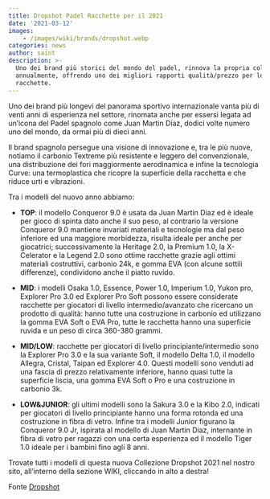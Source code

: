 ```yaml
---
title: Dropshot Padel Racchette per il 2021
date: '2021-03-12'
images:
    - /images/wiki/brands/dropshot.webp
categories: news
author: saint
description: >-
  Uno dei brand più storici del mondo del padel, rinnova la propria collezione
  annualmente, offrendo uno dei migliori rapporti qualità/prezzo per le proprie
  racchette.
---
```

Uno dei brand più longevi del panorama sportivo internazionale vanta più di venti anni di esperienza nel settore, rinomata anche per essersi legata ad un’icona del Padel spagnolo come Juan Martin Diaz, dodici volte numero uno del mondo, da ormai più di dieci anni. 

Il brand spagnolo persegue una visione di innovazione e, tra le più nuove, notiamo il carbonio Textreme più resistente e leggero del convenzionale, una distribuzione dei fori maggiormente aerodinamica e infine la tecnologia Curve: una termoplastica che ricopre la superficie della racchetta e che riduce urti e vibrazioni.

Tra i modelli del nuovo anno abbiamo: 

- **TOP**: il modello Conqueror 9.0 è usata da Juan Martin Diaz ed è ideale per gioco di spinta dato anche il suo peso, al contrario la versione Conqueror 9.0 mantiene invariati materiali e tecnologie ma dal peso inferiore ed una maggiore morbidezza, risulta ideale per anche per giocatrici; successivamente la Heritage 2.0, la Premium 1.0, la X-Celerator e la Legend 2.0 sono ottime racchette grazie agli ottimi materiali costruttivi, carbonio 24k, e gomma EVA (con alcune sottili differenze), condividono anche il piatto ruvido.

- **MID**: i modelli Osaka 1.0, Essence, Power 1.0, Imperium 1.0, Yukon pro, Explorer Pro 3.0 ed Explorer Pro Soft possono essere considerate racchette per giocatori di livello intermedio/avanzato che ricercano un prodotto di qualità: hanno tutte una costruzione in carbonio ed utilizzano la gomma EVA Soft o EVA Pro, tutte le racchetta hanno una superficie ruvida e un peso di circa 360-380 grammi. 

- **MID/LOW**: racchette per giocatori di livello principiante/intermedio sono la Explorer Pro 3.0 e la sua variante Soft, il modello Delta 1.0, il modello Allegra, Cristal, Taipan ed Explorer 4.0. Questi modelli sono venduti ad una fascia di prezzo relativamente inferiore, hanno quasi tutte la superficie liscia, una gomma EVA Soft o Pro e una costruzione in carbonio 3k. 

- **LOW&JUNIOR**: gli ultimi modelli sono la Sakura 3.0 e la Kibo 2.0, indicati per giocatori di livello principiante hanno una forma rotonda ed una costruzione in fibra di vetro. Infine tra i modelli Junior figurano la Conqueror 9.0 Jr, ispirata al modello di Juan Martin Diaz, internante in fibra di vetro per ragazzi con una certa esperienza ed il modello Tiger 1.0 ideale per i bambini fino agli 8 anni.

Trovate tutti i modelli di questa nuova Collezione Dropshot 2021 nel nostro sito, all’interno della sezione WIKI, cliccando in alto a destra!

Fonte [Dropshot](https://tienda.dropshot.es/12-palas-padel-2021)
